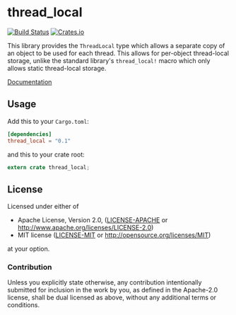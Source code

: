 thread_local
============

[![Build Status](https://travis-ci.org/Amanieu/thread_local-rs.svg?branch=master)](https://travis-ci.org/Amanieu/thread_local-rs) [![Crates.io](https://img.shields.io/crates/v/thread_local.svg)](https://crates.io/crates/thread_local)

This library provides the `ThreadLocal` type which allows a separate copy of
an object to be used for each thread. This allows for per-object
thread-local storage, unlike the standard library's `thread_local!` macro
which only allows static thread-local storage.

[Documentation](https://amanieu.github.io/thread_local-rs/thread_local/index.html)

## Usage

Add this to your `Cargo.toml`:

```toml
[dependencies]
thread_local = "0.1"
```

and this to your crate root:

```rust
extern crate thread_local;
```

## License

Licensed under either of

 * Apache License, Version 2.0, ([LICENSE-APACHE](LICENSE-APACHE) or http://www.apache.org/licenses/LICENSE-2.0)
 * MIT license ([LICENSE-MIT](LICENSE-MIT) or http://opensource.org/licenses/MIT)

at your option.

### Contribution

Unless you explicitly state otherwise, any contribution intentionally submitted
for inclusion in the work by you, as defined in the Apache-2.0 license, shall be dual licensed as above, without any
additional terms or conditions.
